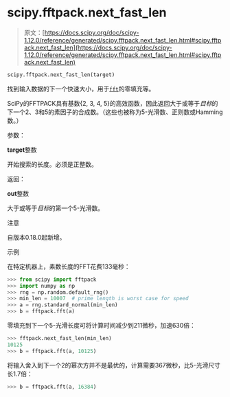 # scipy.fftpack.next_fast_len

> 原文：[https://docs.scipy.org/doc/scipy-1.12.0/reference/generated/scipy.fftpack.next_fast_len.html#scipy.fftpack.next_fast_len](https://docs.scipy.org/doc/scipy-1.12.0/reference/generated/scipy.fftpack.next_fast_len.html#scipy.fftpack.next_fast_len)

```py
scipy.fftpack.next_fast_len(target)
```

找到输入数据的下一个快速大小，用于[`fft`](scipy.fftpack.fft.html#scipy.fftpack.fft "scipy.fftpack.fft")的零填充等。

SciPy的FFTPACK具有基数{2, 3, 4, 5}的高效函数，因此返回大于或等于*目标*的下一个2、3和5的素因子的合成数。（这些也被称为5-光滑数、正则数或Hamming数。）

参数：

**target**整数

开始搜索的长度。必须是正整数。

返回：

**out**整数

大于或等于*目标*的第一个5-光滑数。

注意

自版本0.18.0起新增。

示例

在特定机器上，素数长度的FFT花费133毫秒：

```py
>>> from scipy import fftpack
>>> import numpy as np
>>> rng = np.random.default_rng()
>>> min_len = 10007  # prime length is worst case for speed
>>> a = rng.standard_normal(min_len)
>>> b = fftpack.fft(a) 
```

零填充到下一个5-光滑长度可将计算时间减少到211微秒，加速630倍：

```py
>>> fftpack.next_fast_len(min_len)
10125
>>> b = fftpack.fft(a, 10125) 
```

将输入舍入到下一个2的幂次方并不是最优的，计算需要367微秒，比5-光滑尺寸长1.7倍：

```py
>>> b = fftpack.fft(a, 16384) 
```
